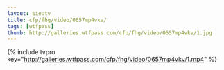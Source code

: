 ```yaml
--- 
layout: sieutv
title: cfp/fhg/video/0657mp4vkv/
tags: [wtfpass]
thumb: http://galleries.wtfpass.com/cfp/fhg/video/0657mp4vkv/1.jpg
---
```

{% include tvpro key="http://galleries.wtfpass.com/cfp/fhg/video/0657mp4vkv/1.mp4" %} 
